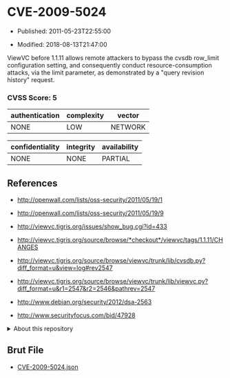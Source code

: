 # CVE-2009-5024

- Published: 2011-05-23T22:55:00

- Modified: 2018-08-13T21:47:00

ViewVC before 1.1.11 allows remote attackers to bypass the cvsdb row_limit configuration setting, and consequently conduct resource-consumption attacks, via the limit parameter, as demonstrated by a "query revision history" request.

### CVSS Score: **5**

| authentication | complexity | vector |
| --- | --- | --- |
| NONE | LOW | NETWORK |

| confidentiality | integrity | availability |
| --- | --- | --- |
| NONE | NONE | PARTIAL |

## References

* http://openwall.com/lists/oss-security/2011/05/19/1

* http://openwall.com/lists/oss-security/2011/05/19/9

* http://viewvc.tigris.org/issues/show_bug.cgi?id=433

* http://viewvc.tigris.org/source/browse/*checkout*/viewvc/tags/1.1.11/CHANGES

* http://viewvc.tigris.org/source/browse/viewvc/trunk/lib/cvsdb.py?diff_format=u&view=log#rev2547

* http://viewvc.tigris.org/source/browse/viewvc/trunk/lib/viewvc.py?diff_format=u&r1=2547&r2=2546&pathrev=2547

* http://www.debian.org/security/2012/dsa-2563

* http://www.securityfocus.com/bid/47928

<details>
<summary>About this repository</summary> 

  This repository is part of the project [Live Hack CVE](https://github.com/Live-Hack-CVE). Main website can be found [www.live-hack.org](https://www.live-hack.org) 
  
  Made by [Sn0wAlice](https://github.com/Sn0wAlice) for the people that care about security and need to have a feed of the latest CVEs. Hope you enjoy it, don't forget to star the repo and follow me on [Twitter](https://twitter.com/Sn0wAlice) and [Github](https://github.com/Sn0wAlice). And that is my [personnal website](https://www.alice-snow.me/)

  - [Home Page](https://github.com/Live-Hack-CVE)
  - [Framework](https://github.com/Live-Hack-CVE/cve-framework)
  - [CVE database](https://github.com/Live-Hack-CVE/full_database)
  - [Changelog](https://github.com/Live-Hack-CVE/Changelog)
</details>

## Brut File

* [CVE-2009-5024.json](https://raw.githubusercontent.com/Live-Hack-CVE/full_database/main/cves/2009/CVE-2009-5024.json)

